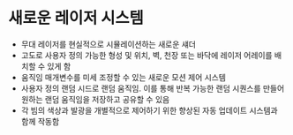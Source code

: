# 새로운 레이저 시스템
* 무대 레이저를 현실적으로 시뮬레이션하는 새로운 섀더
* 고도로 사용자 정의 가능한 형성 및 위치, 벽, 천장 또는 바닥에 레이저 어레이를 배치할 수 있게 함
* 움직임 매개변수를 미세 조정할 수 있는 새로운 모션 제어 시스템
* 사용자 정의 랜덤 시드로 랜덤 움직임. 이를 통해 반복 가능한 랜덤 시퀀스를 만들어 원하는 랜덤 움직임을 저장하고 공유할 수 있음
* 각 빔의 색상과 발광을 개별적으로 제어하기 위한 향상된 자동 업데이트 시스템과 함께 작동함